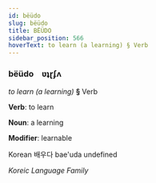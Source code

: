 ```yaml
---
id: bëüdo
slug: bëüdo
title: BËÜDO
sidebar_position: 566
hoverText: to learn (a learning) § Verb
---
```


### bëüdo&emsp;<span kind="abugida">ʋʇɽʄʌ</span>

*to learn (a learning)* **§** Verb

**Verb**: to learn

**Noun**: a learning

**Modifier**: learnable

Korean 배우다 bae'uda undefined

*Koreic Language Family*